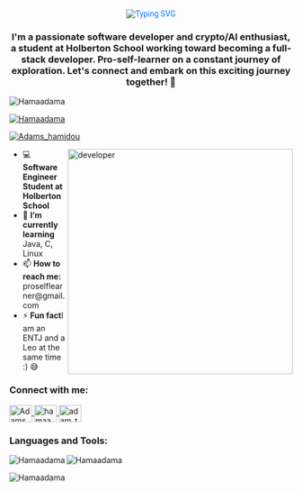 <!DOCTYPE html>
<html lang="en">
<head>
  <meta charset="UTF-8">
  <meta name="viewport" content="width=device-width, initial-scale=1.0">
</head>
<body>

 <div align="center" style="font-family: 'Roboto', sans-serif; color: #007BFF;">
  <img src="https://readme-typing-svg.herokuapp.com?color=%23007BFF&size=22&center=true&vCenter=true&lines=Hello+👋%2C;I'm+ADAM...;I'm+a+passionate+Software+Developer+with+a+huge+taste+for+Crypto+and+AI+Technologies." alt="Typing SVG">
</div>
  <h3 align="center">I'm a passionate software developer and crypto/AI enthusiast, a student at Holberton School working toward becoming a full-stack developer. Pro-self-learner on a constant journey of exploration. Let's connect and embark on this exciting journey together! 🚀</h3>

  <p align="left">
    <img src="https://komarev.com/ghpvc/?username=Hamaadama&label=Profile%20views&color=0e75b6&style=flat" alt="Hamaadama" />
  </p>

  <p align="left">
    <a href="https://github.com/ryo-ma/github-profile-trophy"><img src="https://github-profile-trophy.vercel.app/?username=Hamaadama" alt="Hamaadama" /></a>
  </p>

  <p align="left">
    <a href="https://twitter.com/Adams_hamidou" target="blank">
      <img src="https://img.shields.io/twitter/follow/Adams_hamidou?logo=twitter&style=for-the-badge" alt="Adams_hamidou" />
    </a>
  </p>

  <img align="right" alt="developer" width="400" src="https://user-images.githubusercontent.com/55389276/140866485-8fb1c876-9a8f-4d6a-98dc-08c4981eaf70.gif">

  <ul>
    <li>💻 <strong>Software Engineer Student at Holberton School</strong></li>
    <li>📕 <strong>I’m currently learning</strong> Java, C, Linux</li>
    <li>📫 <strong>How to reach me: </strong>proselflearner@gmail.com</li>
    <li>⚡ <strong>Fun fact</strong>I am an ENTJ and a Leo at the same time :) 😅</li>
  </ul>

  <h3 align="left">Connect with me:</h3>
  <p align="left"> 
    <a href="https://twitter.com/Adams_hamidou" target="blank">
      <img align="center" src="https://raw.githubusercontent.com/rahuldkjain/github-profile-readme-generator/master/src/images/icons/Social/twitter.svg" alt="Adams_hamidou" height="30" width="40" />
    </a>
    <a href="https://linkedin.com/in/hamaadama" target="blank">
      <img align="center" src="https://raw.githubusercontent.com/rahuldkjain/github-profile-readme-generator/master/src/images/icons/Social/linked-in-alt.svg" alt="hamaadama" height="30" width="40" />
    </a>
    <a href="https://www.instagram.com/adam_the_developer/" target="blank">
      <img align="center" src="https://raw.githubusercontent.com/rahuldkjain/github-profile-readme-generator/master/src/images/icons/Social/instagram.svg" alt="adam_the_developer" height="30" width="40" />
    </a>
  </p>

  <h3 align="left">Languages and Tools:</h3>
  <p align="left">
    <!-- C, Java, Shell -->
  </p>

  <p>
    <img align="left" src="https://github-readme-stats.vercel.app/api/top-langs?username=Hamaadama&show_icons=true&locale=en&layout=compact" alt="Hamaadama" />
  </p>

  <p>
    <img align="center" src="https://github-readme-stats.vercel.app/api?username=Hamaadama&show_icons=true&locale=en" alt="Hamaadama" />
  </p>

  <p>
    <img align="center" src="https://github-readme-streak-stats.herokuapp.com/?user=Hamaadama&" alt="Hamaadama" />
  </p>

</body>
</html>
